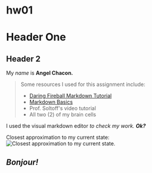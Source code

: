 # hw01

# Header One

## Header 2

My *name* is **Angel Chacon.**

> Some resources I used for this assignment include:
>
> -   [Daring Fireball Markdown Tutorial](https://daringfireball.net/projects/markdown/basics)
> -   [Markdown Basics](https://rmarkdown.rstudio.com/lesson-8.html)
> -   Prof. Soltoff's video tutorial
> -   All two (2) of my brain cells

I used the visual markdown editor *to check my work.* ***Ok?***

Closest approximation to my current state: ![Closest approximation to my current state.](https://i.kym-cdn.com/entries/icons/mobile/000/023/846/lisa.jpg)

## *Bonjour!*
